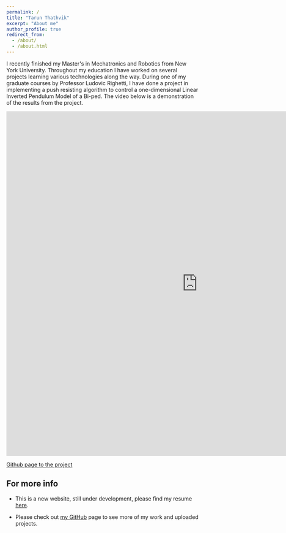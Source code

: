 ```yaml
---
permalink: /
title: "Tarun Thathvik"
excerpt: "About me"
author_profile: true
redirect_from: 
  - /about/
  - /about.html
---
```


I recently finished my Master's in Mechatronics and Robotics from New York University. Throughout my education I have worked on several projects learning various technologies along the way. During one of my graduate courses by Professor Ludovic Righetti, I have done a project in implementing a push resisting algorithm to control a one-dimensional Linear Inverted Pendulum Model of a Bi-ped. The video below is a demonstration of the results from the project.  

<iframe width="1000" height="900" src="https://www.youtube-nocookie.com/embed/J35q5poN_jc" frameborder="0" allow="accelerometer; autoplay; encrypted-media; gyroscope; picture-in-picture" allowfullscreen></iframe>


[Github page to the project](https://github.com/thathvik/Push_Reovery_LIPM_biped)


For more info
------
* This is a new website, still under development, please find my resume [here](/files/Tarun_Thathvik_Paladugu_resume.pdf).

* Please check out [my GitHub](https://github.com/thathvik) page to see more of my work and uploaded projects.
